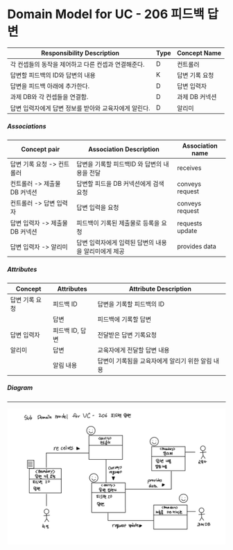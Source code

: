# Domain Model for UC - 206 피드백 답변

| Responsibility Description                          | Type | Concept Name   |
| --------------------------------------------------- | ---- | -------------- |
| 각 컨셉들의 동작을 제어하고 다른 컨셉과 연결해준다. | D    | 컨트롤러       |
| 답변할 피드백의 ID와 답변의 내용               | K    | 답변 기록 요청 |
| 답변을 피드백 아래에 추가한다.                      | D    | 답변 입력자    |
| 과제 DB와 각 컨셉들을 연결함.                       | D    | 과제 DB 커넥션 |
| 답변 입력자에게 답변 정보를 받아와 교육자에게 알린다. | D    | 알리미         |

##### Associations

| Concept pair                  | Association Description                              | Association name |
| ----------------------------- | ---------------------------------------------------- | ---------------- |
| 답변 기록 요청 -> 컨트롤러    | 답변을 기록할 피드백ID 와 답변의 내용을 전달  | receives         |
| 컨트롤러 -> 제출물 DB 커넥션    | 답변할 피드을 DB 커넥션에게 검색 요청                | conveys request  |
| 컨트롤러 -> 답변 입력자       | 답변 입력을 요청                                     | conveys request  |
| 답변 입력자 -> 제출물 DB 커넥션 | 피드백이 기록된 제출물로 등록을 요청                   | requests update  |
| 답변 입력자 -> 알리미         | 답변 입력자에게 입력된 답변의 내용을 알리미에게 제공 | provides data    |

##### Attributes

| Concept        | Attributes           | Attribute Description                          |
| -------------- | -------------------- | ---------------------------------------------- |
| 답변 기록 요청 | 피드백 ID       | 답변을 기록할 피드백의 ID                 |
|                | 답변                 | 피드백에 기록할 답변                             |
| 답변 입력자    | 피드백 ID, 답변 | 전달받은 답변 기록요청                         |
| 알리미         | 답변                 | 교육자에게 전달할 답변 내용                      |
|                | 알림 내용            | 답변이 기록됨을 교육자에게 알리기 위한 알림 내용 |



##### Diagram
-------
![DM206](https://github.com/SSSSEN666789/SPAMS/blob/Module2_Haksaeng/Module2/domain%20model/img/DM206.jpg)

